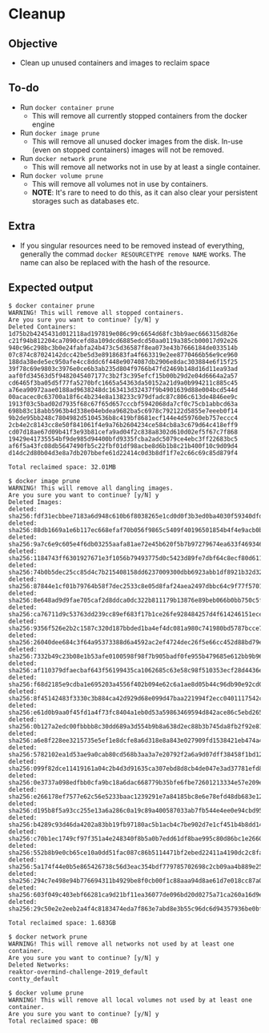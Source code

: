 # Cleanup

## Objective

* Clean up unused containers and images to reclaim space

## To-do

* Run `docker container prune`
   * This will remove all currently stopped containers from the docker engine
* Run `docker image prune`
   * This will remove all unused docker images from the disk. In-use (even on stopped containers) images will not be removed.
* Run `docker network prune`
   * This will remove all networks not in use by at least a single container.
* Run `docker volume prune`
   * This will remove all volumes not in use by containers.
   * **NOTE**: It's rare to need to do this, as it can also clear your persistent storages such as databases etc.

## Extra

* If you singular resources need to be removed instead of everything, generally the commad `docker RESOURCETYPE remove NAME` works. The name can also be replaced with the hash of the resource.

## Expected output

```
$ docker container prune
WARNING! This will remove all stopped containers.
Are you sure you want to continue? [y/N] y
Deleted Containers:
1d75b2b4245431d012118ad197819e086c99c6654d68fc3bb9aec666315d826e
c21f94b812204ca7090cefd8a109dcd6885edcd50aa0119a385cb00017d92e26
940c96c298bc3b0e24fabfa24b473c5d36587f8ea073e43b7666184de033514b
07c874c87024142dcc42be5d3e8918683fa4f663319e2ee8770466b56e9ce960
188da38ede5ec950afe4cc8ddc6f448e9074087db2906e8dac303884e6f15f25
39f78c69e9803c3976e0ce6b3ab235d804f9766b47fd2469b148d16d11ea93ad
aaf0fd34563d5f9482045407177c3b2f3c395efcf15b00b29d2e04d6664a2a57
cd6465f3ba05d5f77fa5270bfc1665a54363da50152a21d9a0b994211c885c45
a76ea90972aae0188ad9638248dc163413d32437f9b4901639d88e004bcd544d
00acacec0c63700a18f6c4b234e8a138233c979dfadc87c806c613de4846ee9c
1913f03c5bad02d7935f68c67f65d657cccbf5942068da7cf0c75cb1abbcd63a
698b83c18abb5963b4d338e04ebdea9682ba5c6978c792122d5855e7eeeb0f14
9b2de95bb248c7804982d5104536b8c419bf8681ecf144e4d59760eb757eccc4
2cb4e2c8143cc8e50f841061f4e9a76b2604234ce584cb8a3c679d64c418eff9
cd07d18ae67d09b41f3e93b81cefa9ad04f2c838a8302d610d02ef5f67c7f868
19429e41735554bf9de985d94400bfd9335fcba2adc5079ce4ebc3ff22683bc5
af6f5a43fc08db5647490fb5c22fbf01df98acbe8d6b1b8c21b400f10c9d09d4
d14dc2d80b04d3e8a7db207bbefe61d22414c0d3b8df1f7e2c66c69c85d879f4

Total reclaimed space: 32.01MB
```

```
$ docker image prune
WARNING! This will remove all dangling images.
Are you sure you want to continue? [y/N] y
Deleted Images:
deleted: sha256:fdf31ecbbee7183a6d948c610b6f8038265e1cd0d0f3b3ed0ba4030f59340dfd
deleted: sha256:88db1669a1e6b117ec668efaf70b056f9865c5409f40196501854b4f4e9acb0b
deleted: sha256:9a7c6e9c605e4f6db03255aafa81ae72e45b620f5b7b97279674ea633f469346
deleted: sha256:1184743ff6301927671e3f1056b79493775d0c5423d89fe7dbf64c8ecf80d611
deleted: sha256:74b0b5dec25cc85d4c7b215408158dd6237009300dbb6923abb1df8921b32d32
deleted: sha256:87844e1cf01b79764b58f7dec2533c8e05d8faf24aea2497dbbc64c9f77f5701
deleted: sha256:8e648ad9d9fae705caf2d8ddca0dc322b811179b13876e89beb066b0bb750c5f
deleted: sha256:ca76711d9c53763dd239cc89ef683f17b1ce26fe928484257d4f614246151ece
deleted: sha256:9356f526e2b2c1587c320d187bbded1ba4ef4dc081a980c741980bd5787bcce7
deleted: sha256:26040dee684c3f64a95373388d6a4592ac2ef4724dec26f5e66cc452d88bd79e
deleted: sha256:7332b49c23b08e1b53afe0100598f98f7b905badf0fe955b479685e612bb9b96
deleted: sha256:af110379dfaecbaf643f56199435ca1062685c63e58c98f510353ecf28d4436e
deleted: sha256:f68d2185e9cdba1e695203a4556f402b094e62c6a1ae8d05b44c96db90e92cd0
deleted: sha256:8f45142483f3330c3b884ca42d929d68e099d47baa221994f2ecc0401117542c
deleted: sha256:e61d0b9aa0f45fd1a4f73fc8404a1eb0d53a59863469594d842ace86c5ebd265
deleted: sha256:0b127a2edc00fbbbb8c30dd689a3d554b9b8a638d2ec88b3b745da8fb2f92e81
deleted: sha256:a6e8f228ee3215735e5ef1e8dcfe8a6d318e8a843e027909fd1538421eb474a4
deleted: sha256:5782102ea1d53ae9a0cab80cd568b3aa3a7e20792f2a6a9d07dff38458f1bd12
deleted: sha256:099f82dce11419161a04c2b4d3d91635ca307ebd8d8cb4de047e3ad37781efd8
deleted: sha256:0e3737a098edfbb0cfa9bc18a6dac668779b35bfe6fbe72601213334e57e209e
deleted: sha256:e266178ef7577e62c56e5233baac1239291e7a84185bc8e6e78efd48db683e12
deleted: sha256:d195b8f5a93cc255e13a6a286c0a19c89a400587033ab7fb544e4ee0e94cbd95
deleted: sha256:b4289c93d46da4202a83bb19fb97180ac5b1acb4c7be902d7e1cf451b4b8dd14
deleted: sha256:c70b1ec1749cf97f351a4e248340f8b5a0b7edd61df8bae995c80d86bc1e2660
deleted: sha256:552b8b9e0cb65ce10a0dd51fac087c86b5114471bf2ebed22411a4190dc2c8fa
deleted: sha256:5a174f44e0b5e865426738c56d3eac354bdf779785702698c2cb09aa4b889e25
deleted: sha256:294c7e498e94b776694311b4929be8f0cb00f1c88aaa94d8ae61d7e018cc87a0
deleted: sha256:603f049c403ebf66281ca9d21bf11ea36077de096bd20d0275a71ca260a16d9e
deleted: sha256:29c50e2e2eeb2a4f4c8183474eda7f863e7abd8e3b55c96dc6d94357936be0bf

Total reclaimed space: 1.683GB
```

```
$ docker network prune
WARNING! This will remove all networks not used by at least one container.
Are you sure you want to continue? [y/N] y
Deleted Networks:
reaktor-overmind-challenge-2019_default
contty_default
```

```
$ docker volume prune
WARNING! This will remove all local volumes not used by at least one container.
Are you sure you want to continue? [y/N] y
Total reclaimed space: 0B
```
